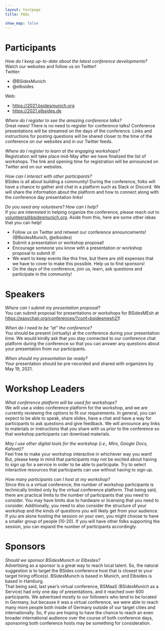 ```yaml
---
layout: textpage
title: FAQs

show_map: false
---
```


# Participants
*How do I keep up-to-date about the latest conference developments?*  
Watch our websites and follow us on Twitter!  
Twitter: 
 * @BSidesMunich
 * @elbsides

Web:
 * https://2021.bsidesmunich.org
 * https://2021.elbsides.de 

*Where do I register to see the amazing conference talks?*  
Great news! There is no need to register for conference talks! Conference presentations will be streamed on the days of the conference. Links and instructions for posting questions will be shared closer to the time of the conference on our websites and in our Twitter feeds.

*Where do I register to learn at the engaging workshops?*  
Registration will take place mid-May after we have finalized the list of workshops. The link and opening time for registration will be announced on Twitter and on our websites.

*How can I interact with other participants?*  
BSides is all about building a community! During the conference, folks will have a chance to gather and chat in a platform such as Slack or Discord. We will share the information about the platform and how to connect along with the conference day presentation links!

*Do you need any volunteers? How can I help?*  
If you are interested in helping organize the conference, please reach out to volunteers@bsidesmunich.org.  Aside from this, here are some other ideas that you can help!
 * Follow us on Twitter and retweet our conference announcements! (@BsidesMunich, @elbsides)
 * Submit a presentation or workshop proposal!
 * Encourage someone you know with a presentation or workshop proposal to submit it!
 * We want to keep events like this free, but there are still expenses that we have to cover to make this possible. Help us to find sponsors!
 * On the days of the conference, join us, learn, ask questions and participate in the community!

# Speakers

*Where can I submit my presentation proposal?*  
You can submit proposal for presentations or workshops for BSidesMEsh at https://easychair.org/conferences/?conf=bsidesmesh21!

*When do I need to be “at” the conference?*  
You should be present (virtually) at the conference during your presentation time. We would kindly ask that you stay connected to our conference chat platform during the conference so that you can answer any questions about your presentation from our participants.

*When should my presentation be ready?*  
Your presentation should be pre-recorded and shared with organizers by May 19, 2021.

# Workshop Leaders

*What conference platform will be used for workshops?*  
We will use a video conference platform for the workshop, and we are currently reviewing the options to fit our requirements. In general, you can expect to be able to speak, share slides, have a chat and have a way for participants to ask questions and give feedback. We will announce any links to materials or instructions that you share with us prior to the conference so that workshop participants can download materials.

*May I use other digital tools for the workshop (i.e., Miro, Google Docs, Kahoot)?*  
Feel free to make your workshop interactive in whichever way you want! But, please keep in mind that participants may not be excited about having to sign up for a service in order to be able to participate. Try to select interactive resources that participants can use without having to sign up.

*How many participants can I host at my workshop?*  
Since this is a virtual conference, the number of workshop participants is technically limited only by the virtual conference platform. That being said, there are practical limits to the number of participants that you need to consider. You may have limits due to hardware or licensing that you need to consider. Additionally, you need to also consider the structure of your workshop and the kinds of questions you will likely get from your audience. If you are alone hosting the session on your own, you might choose to have a smaller group of people (10-20). If you will have other folks supporting the session, you can expand the number of participants accordingly.

# Sponsors

*Should we sponsor BSidesMunich or Elbsides?*  
Advertising as a sponsor is a great way to reach local talent.
So, the natural suggestion is to target the BSides conference host that is closest to your target hiring office(s).
BSidesMunich is based in Munich, and Elbsides is based in Hamburg.  
That being said, last year’s virtual conference, BSMaaS (BSidesMunich as a Service) had only one day of presentations, and it reached over 600 participants.
We advertised mostly to our followers who tend to be located in Germany, but because it was a virtual conference, we were able to reach many more people both inside of Germany outside of our target cities and internationally.
So, if you are hoping to have the chance to reach an even broader international audience over the course of both conference days, sponsoring both conference hosts may be something for consideration.
